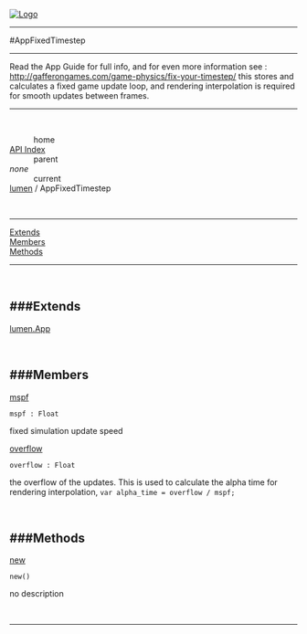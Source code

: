 
[![Logo](../../images/logo.png)](../../index.html)

---

#AppFixedTimestep

--- 

Read the App Guide for full info, and for even more information see : http://gafferongames.com/game-physics/fix-your-timestep/
    this stores and calculates a fixed game update loop, and rendering interpolation is required
    for smooth updates between frames.

---
<br/>

&emsp;&emsp;&emsp;home   
[API Index](../../api/index.html#lumen)   
&emsp;&emsp;&emsp;parent    
_none_   
&emsp;&emsp;&emsp;current    
[lumen](./) / AppFixedTimestep

<br/>

---


[Extends](#Extends)   
[Members](#Members)   
[Methods](#Methods)   


---

&nbsp;   

<a class="lift" name="Extends" ></a>
###Extends   
---
<a class="lift" name="lumen.App" href="{{{rel_path}}}api/lumen/App.html">lumen.App</a>

&nbsp;   

<a class="lift" name="Members" ></a>
###Members   
---
<a class="lift" name="mspf" href="#mspf">mspf</a>



`mspf : Float`

<span class="small_desc_flat"> fixed simulation update speed </span>   

<a class="lift" name="overflow" href="#overflow">overflow</a>



`overflow : Float`

<span class="small_desc_flat"> the overflow of the updates. This is used to calculate the alpha time for rendering interpolation, `var alpha_time = overflow / mspf;` </span>   

&nbsp;   

<a class="lift" name="Methods" ></a>
###Methods   
---
<a class="lift" name="new" href="#new">new</a>



`new() `

<span class="small_desc_flat"> no description </span>   



&nbsp;
&nbsp;
&nbsp;

---  


&nbsp;   
&nbsp;   